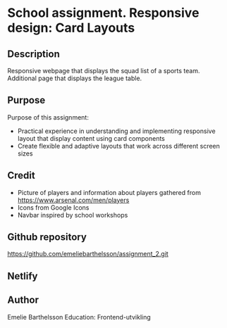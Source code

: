 # School assignment. Responsive design: Card Layouts

## Description
Responsive webpage that displays the squad list of a sports team. Additional page that displays the league table.

## Purpose
Purpose of this assignment:
- Practical experience in understanding and implementing responsive layout that display content using card components
- Create flexible and adaptive layouts that work across different screen sizes

## Credit
- Picture of players and information about players gathered from https://www.arsenal.com/men/players
- Icons from Google Icons
- Navbar inspired by school workshops

## Github repository
https://github.com/emeliebarthelsson/assignment_2.git

## Netlify


## Author
Emelie Barthelsson 
Education: Frontend-utvikling
